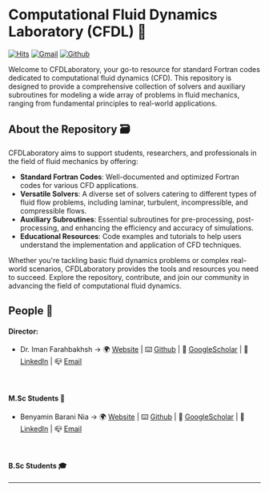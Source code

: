 # Computational Fluid Dynamics Laboratory (CFDL) 🌊

[![Hits](https://hits.seeyoufarm.com/api/count/incr/badge.svg?url=https%3A%2F%2Fgithub.com%2FCFDLaboratory%2FCFDLaboratory&count_bg=%2379C83D&title_bg=%23555555&icon=&icon_color=%23E7E7E7&title=Profile+Views&edge_flat=false)](https://hits.seeyoufarm.com)
[![Gmail](https://img.shields.io/badge/-Gmail-c14438?style=flat&logo=Gmail&logoColor=white)](mailto:cfd.official@outlook.com)
[![Github](https://img.shields.io/github/followers/CFDLaboratory?label=Follow&style=social)](https://github.com/CFDLaboratory)



Welcome to CFDLaboratory, your go-to resource for standard Fortran codes dedicated to computational fluid dynamics (CFD). This repository is designed to provide a comprehensive collection of solvers and auxiliary subroutines for modeling a wide array of problems in fluid mechanics, ranging from fundamental principles to real-world applications.

## About the Repository 🗃

CFDLaboratory aims to support students, researchers, and professionals in the field of fluid mechanics by offering:

- **Standard Fortran Codes**: Well-documented and optimized Fortran codes for various CFD applications.
- **Versatile Solvers**: A diverse set of solvers catering to different types of fluid flow problems, including laminar, turbulent, incompressible, and compressible flows.
- **Auxiliary Subroutines**: Essential subroutines for pre-processing, post-processing, and enhancing the efficiency and accuracy of simulations.
- **Educational Resources**: Code examples and tutorials to help users understand the implementation and application of CFD techniques.

Whether you're tackling basic fluid dynamics problems or complex real-world scenarios, CFDLaboratory provides the tools and resources you need to succeed. Explore the repository, contribute, and join our community in advancing the field of computational fluid dynamics.

## People 💬

#### Director: 
- Dr. Iman Farahbakhsh → 🌍 [Website](<https://aut.ac.ir/cv/2223/Iman%20Farahbakhsh>) | ⌨️ [Github](<https://github.com/imanfarahbakhsh/>) | 🧬 [GoogleScholar](<https://scholar.google.com/citations?user=B8ajVVsAAAAJ&hl=en>) | 🔗 [LinkedIn](<https://www.linkedin.com/in/iman-farahbakhsh-55110b53?lipi=urn%3Ali%3Apage%3Ad_flagship3_profile_view_base_contact_details%3BYjm5jsioTnGXIWeaLFM6OQ%3D%3D>) | 📪 [Email](<i.farahbakhsh@aut.ac.ir>)

<br>

#### M.Sc Students 💼
- Benyamin Barani Nia → 🌍 [Website](<https://www.benwrites.ir/>) | ⌨️ [Github](<https://github.com/BenyaminBaraniNia>) | 🧬 [GoogleScholar](<https://scholar.google.com/citations?hl=en&user=os-xPR4AAAAJ>) | 🔗 [LinkedIn](<https://www.linkedin.com/in/benyamin-barani-nia/>) | 📪 [Email](<bbnia@outlook.com>)


<br>

#### B.Sc Students 🎓
---
  
